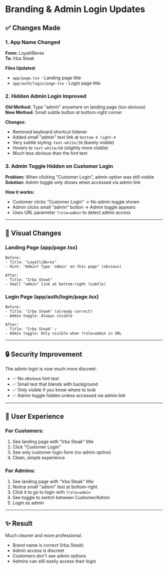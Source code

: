 # Branding & Admin Login Updates

## ✅ Changes Made

### 1. App Name Changed
**From:** LoyaltiBeres  
**To:** Irba Steak

**Files Updated:**
- `app/page.tsx` - Landing page title
- `app/auth/login/page.tsx` - Login page title

### 2. Hidden Admin Login Improved
**Old Method:** Type "admin" anywhere on landing page (too obvious)  
**New Method:** Small subtle button at bottom-right corner

**Changes:**
- Removed keyboard shortcut listener
- Added small "admin" text link at `bottom-4 right-4`
- Very subtle styling: `text-white/30` (barely visible)
- Hovers to `text-white/50` (slightly more visible)
- Much less obvious than the hint text

### 3. Admin Toggle Hidden on Customer Login
**Problem:** When clicking "Customer Login", admin option was still visible  
**Solution:** Admin toggle only shows when accessed via admin link

**How it works:**
- Customer clicks "Customer Login" → No admin toggle shown
- Admin clicks small "admin" button → Admin toggle appears
- Uses URL parameter `?role=admin` to detect admin access

---

## 🎨 Visual Changes

### Landing Page (app/page.tsx)
```
Before:
- Title: "LoyaltiBeres"
- Hint: "Admin? Type 'admin' on this page" (obvious)

After:
- Title: "Irba Steak"
- Small "admin" link at bottom-right (subtle)
```

### Login Page (app/auth/login/page.tsx)
```
Before:
- Title: "Irba Steak" (already correct)
- Admin toggle: Always visible

After:
- Title: "Irba Steak" ✓
- Admin toggle: Only visible when ?role=admin in URL
```

---

## 🔒 Security Improvement

The admin login is now much more discreet:
- ✅ No obvious hint text
- ✅ Small text that blends with background
- ✅ Only visible if you know where to look
- ✅ Admin toggle hidden unless accessed via admin link

---

## 📱 User Experience

### For Customers:
1. See landing page with "Irba Steak" title
2. Click "Customer Login"
3. See only customer login form (no admin option)
4. Clean, simple experience

### For Admins:
1. See landing page with "Irba Steak" title
2. Notice small "admin" text at bottom-right
3. Click it to go to login with `?role=admin`
4. See toggle to switch between Customer/Admin
5. Login as admin

---

## ✨ Result

Much cleaner and more professional:
- Brand name is correct (Irba Steak)
- Admin access is discreet
- Customers don't see admin options
- Admins can still easily access their login
